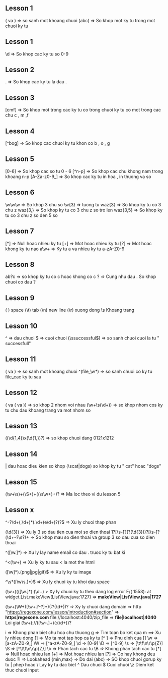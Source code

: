 ## Lesson 1 
( va ) => so sanh mot khoang chuoi
(abc)
=> So khop mot ky tu trong mot chuoi ky tu 

## Lesson 1 
\d
=> So khop cac ky tu so 0-9

## Lesson 2 
\.
=> So khop cac ky tu la dau .

## Lesson 3 
[cmf]
=> So khop mot trong cac ky tu co trong chuoi ky tu co mot trong cac chu c , m ,f

## Lesson 4 
[^bog]
=> So khop cac chuoi ky tu khon co b , o , g 

## Lesson 5 
[0-6] => So khop cac so tu 0 - 6 
[^n-p] => So khop cac chu khong nam trong khoang n-p
[A-Za-z0-9_] => So khop cac ky tu in hoa , in thuong va so 

## Lesson 6 
\w\w\w => So khop 3 chu so 
\w{3} => tuong tu
waz{3} => So khop ky tu co 3 chu z
waz{3,} => So khop ky tu co 3 chu z so tro len
waz{3,5} => So khop ky tu co 3 chu z so den 5 so

## Lesson 7 
[*] => Null hoac nhieu ky tu 
[+] => Mot hoac nhieu ky tu
[?] => Mot hoac khong ky tu nao
a\w+ => Ky tu a va nhieu ky tu a-zA-Z0-9

## Lesson 8 
ab?c => so khop ky tu co c hoac khong co c 
\? => Cung nhu dau \. So khop chuoi co dau ?

## Lesson 9 
( ) space
(\t) tab
(\n) new line
(\r) xuong dong 
\s Khoang trang 

## Lesson 10
^ => dau chuoi 
$ => cuoi chuoi
(\ssuccessful$) => so sanh chuoi cuoi la tu " successfull"

## Lesson 11 
( va ) => so sanh mot khoang chuoi
^(file_\w*) => so sanh chuoi co ky tu file_cac ky tu sau 

## Lesson 12 
( va ( va )) => so khop 2 nhom voi nhau
(\w+\s(\d+)) => so khop nhom cos ky tu chu dau khoang trang va mot nhom so 

## Lesson 13 
((\d{1,4})x(\d{1,})?) => so khop chuoi dang 0121x1212  

## Lesson 14 
| dau hoac dieu kien so khop
(\scat|dogs) so khop ky tu " cat" hoac "dogs"

## Lesson 15 
(\w+\s)+(\S+)+((\s\w+)+)? => Ma loc theo vi du lesson 5 

## Lesson x 

^-?\d+(,\d+)*(\.\d+(e\d+)?)?$ => Xu ly chuoi thap phan 


(\d{3}) => Xu ly 3 so dau tien cua moi so dien thoai
1?[\s-]?\(?(\d{3})\)?[\s-]?(\d+-?\s?)+ => So khop mau so dien thoai va group 3 so dau cua so dien thoai 

^([\w\.]*) => Xu ly lay name email co dau . truoc ky tu bat ki 

^<(\w+) => Xu ly ky tu sau < la mot the html 

([\w]*)\.(png|jpg|gif)$ => Xu ly ky tu image 

^\s*([\w\s\.]*)$ => Xu ly chuoi ky tu khoi dau space 

(\w+)\(([\w\.]*)\:(\d+) > Xy ly chuoi ky tu theo dang log error
E/( 1553):   at widget.List.makeView(ListView.java:1727) => **makeView**|**ListView.java**|**1727**

(\w+)\W+([\w+\.?\-?]*)(\:?(\d+))? => Xy ly chuoi dang domain => http
"https://regexone.com/lesson/introduction#section" => **https**|**regexone.com**
file://localhost:4040/zip_file => **file**|**localhost**|**4040**
Loi giai (\w+)://([\w\-\.]+)(:(\d+))? 


i => Khong phan biet chu hoa chu thuong 
g => Tim toan bo ket qua 
m ==> Xu ly nhieu dong 
[] => Mo ta mot tap hop ca ky tu 
[^ ] => Phu dinh cua []
\w => [a-zA-Z0-9_]
\W => [^a-zA-Z0-9_]
\d => [0-9]
\D => [^0-9]
\s => [\t\f\n\r\p{Z}] 
\S => [^\t\f\n\r\p{Z}]
\b => Phan tach cac tu 
\B => Khong phan tach cac tu
[*] => Null hoac nhieu lan 
[+] => Mot hoac nhieu lan 
[?] => Co hay khong deu duoc
?! => Lookahead
{min,max} => Do dai
(abc) => SO khop chuoi gorup ky tu 
| phep hoac 
\ Lay ky tu dac biet 
^ Dau chuoi 
$ Cuoi chuoi 
\z Diem ket thuc chuoi input 
